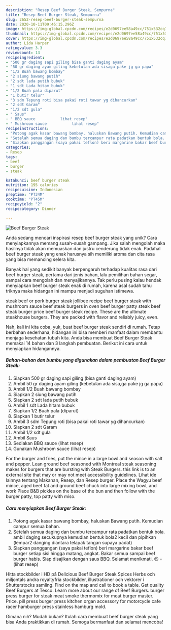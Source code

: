 ```yaml
---
description: "Resep Beef Burger Steak, Sempurna"
title: "Resep Beef Burger Steak, Sempurna"
slug: 2652-resep-beef-burger-steak-sempurna
date: 2020-10-11T09:46:15.296Z
image: https://img-global.cpcdn.com/recipes/e2d0697ee58a49cc/751x532cq70/beef-burger-steak-foto-resep-utama.jpg
thumbnail: https://img-global.cpcdn.com/recipes/e2d0697ee58a49cc/751x532cq70/beef-burger-steak-foto-resep-utama.jpg
cover: https://img-global.cpcdn.com/recipes/e2d0697ee58a49cc/751x532cq70/beef-burger-steak-foto-resep-utama.jpg
author: Lida Harper
ratingvalue: 3.3
reviewcount: 13
recipeingredient:
- "500 gr daging sapi giling bisa ganti daging ayam"
- "50 gr daging ayam giling kebetulan ada sisaga pake jg ga papa"
- "1/2 Buah bawang bombay"
- "2 siung bawang putih"
- "2 sdt lada putih bubuk"
- "1 sdt Lada hitam bubuk"
- "1/2 Buah pala diparut"
- "1 butir telur"
- "3 sdm Tepung roti bisa pakai roti tawar yg dihancurkan"
- "2 sdt Garam"
- "1/2 sdt gula"
- " Saus"
- " BBQ sauce           lihat resep"
- " Mushroom sauce           lihat resep"
recipeinstructions:
- "Potong agak kasar bawang bombay, haluskan Bawang putih. Kemudian campur semua bahan."
- "Setelah semua daging dan bumbu tercampur rata padatkan bentuk bola. ambil daging secukupnya kemudian bentuk bola2 kecil dan pipihkan (lempar2 danging diantara telapak tangan supaya padat)"
- "Siapkan panggangan (saya pakai teflon) beri margarine bakar beef burger setiap sisi hingga matang, angkat. Bakar semua sampai beef burger habis. Siap disajikan dengan saus BBQ. Selamat menikmati. 😉             (lihat resep)"
categories:
- Resep
tags:
- beef
- burger
- steak

katakunci: beef burger steak 
nutrition: 195 calories
recipecuisine: Indonesian
preptime: "PT34M"
cooktime: "PT45M"
recipeyield: "2"
recipecategory: Dinner

---
```



![Beef Burger Steak](https://img-global.cpcdn.com/recipes/e2d0697ee58a49cc/751x532cq70/beef-burger-steak-foto-resep-utama.jpg)

Anda sedang mencari inspirasi resep beef burger steak yang unik? Cara menyiapkannya memang susah-susah gampang. Jika salah mengolah maka hasilnya tidak akan memuaskan dan justru cenderung tidak enak. Padahal beef burger steak yang enak harusnya sih memiliki aroma dan cita rasa yang bisa memancing selera kita.

Banyak hal yang sedikit banyak berpengaruh terhadap kualitas rasa dari beef burger steak, pertama dari jenis bahan, lalu pemilihan bahan segar, sampai cara mengolah dan menyajikannya. Tak perlu pusing kalau hendak menyiapkan beef burger steak enak di rumah, karena asal sudah tahu triknya maka hidangan ini mampu menjadi suguhan istimewa.

steak beef or pork burger steak jollibee recipe beef burger steak with mushroom sauce beef steak burgers in oven beef burger patty steak beef steak burger price beef burger steak recipe. These are the ultimate steakhouse burgers. They are packed with flavor and reliably juicy, even.


Nah, kali ini kita coba, yuk, buat beef burger steak sendiri di rumah. Tetap berbahan sederhana, hidangan ini bisa memberi manfaat dalam membantu menjaga kesehatan tubuh kita. Anda bisa membuat Beef Burger Steak memakai 14 bahan dan 3 langkah pembuatan. Berikut ini cara untuk menyiapkan hidangannya.

<!--inarticleads1-->

##### Bahan-bahan dan bumbu yang digunakan dalam pembuatan Beef Burger Steak:

1. Siapkan 500 gr daging sapi giling (bisa ganti daging ayam)
1. Ambil 50 gr daging ayam giling (kebetulan ada sisa,ga pake jg ga papa)
1. Ambil 1/2 Buah bawang bombay
1. Siapkan 2 siung bawang putih
1. Siapkan 2 sdt lada putih bubuk
1. Ambil 1 sdt Lada hitam bubuk
1. Siapkan 1/2 Buah pala (diparut)
1. Siapkan 1 butir telur
1. Ambil 3 sdm Tepung roti (bisa pakai roti tawar yg dihancurkan)
1. Siapkan 2 sdt Garam
1. Ambil 1/2 sdt gula
1. Ambil  Saus
1. Sediakan  BBQ sauce           (lihat resep)
1. Gunakan  Mushroom sauce           (lihat resep)


For the burger and fries, put the mince in a large bowl and season with salt and pepper. Lean ground beef seasoned with Montreal steak seasoning makes for burgers that are bursting with Steak Burgers. this link is to an external site that may or may not meet accessibility guidelines. Lihat ide lainnya tentang Makanan, Resep, dan Resep burger. Place the Wagyu beef mince, aged beef fat and ground beef chuck into large mixing bowl, and work Place B&amp;B pickles on the base of the bun and then follow with the burger patty, top patty with miso. 

<!--inarticleads2-->

##### Cara menyiapkan Beef Burger Steak:

1. Potong agak kasar bawang bombay, haluskan Bawang putih. Kemudian campur semua bahan.
1. Setelah semua daging dan bumbu tercampur rata padatkan bentuk bola. ambil daging secukupnya kemudian bentuk bola2 kecil dan pipihkan (lempar2 danging diantara telapak tangan supaya padat)
1. Siapkan panggangan (saya pakai teflon) beri margarine bakar beef burger setiap sisi hingga matang, angkat. Bakar semua sampai beef burger habis. Siap disajikan dengan saus BBQ. Selamat menikmati. 😉 -             (lihat resep)


Hitta stockbilder i HD på Delicious Beef Burger Steak Spices Herbs och miljontals andra royaltyfria stockbilder, illustrationer och vektorer i Shutterstocks samling. Find on the map and call to book a table. Get quality Beef Burgers at Tesco. Learn more about our range of Beef Burgers. burger press burger for steak meat smoke thermomix for meat burger master. Price. pill press burger press kitchen organ accessory for motorcycle cafe racer hamburger press stainless hamburg mold. 

Gimana nih? Mudah bukan? Itulah cara membuat beef burger steak yang bisa Anda praktikkan di rumah. Semoga bermanfaat dan selamat mencoba!
